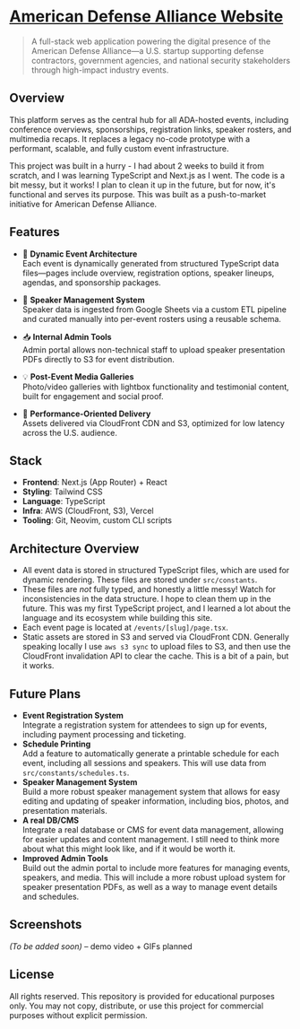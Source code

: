 # [American Defense Alliance Website](https://www.americandefensealliance.org/)

> A full-stack web application powering the digital presence of the American Defense Alliance—a U.S. startup supporting defense contractors, government agencies, and national security stakeholders through high-impact industry events.

## Overview

This platform serves as the central hub for all ADA-hosted events, including conference overviews, sponsorships, registration links, speaker rosters, and multimedia recaps. It replaces a legacy no-code prototype with a performant, scalable, and fully custom event infrastructure.

This project was built in a hurry - I had about 2 weeks to build it from scratch, and I was learning TypeScript and Next.js as I went. The code is a bit messy, but it works! I plan to clean it up in the future, but for now, it's functional and serves its purpose. This was built as a push-to-market initiative for American Defense Alliance.

## Features

- 🔧 **Dynamic Event Architecture**  
  Each event is dynamically generated from structured TypeScript data files—pages include overview, registration options, speaker lineups, agendas, and sponsorship packages.

- 🧾 **Speaker Management System**  
  Speaker data is ingested from Google Sheets via a custom ETL pipeline and curated manually into per-event rosters using a reusable schema.

- 📥 **Internal Admin Tools**  
  Admin portal allows non-technical staff to upload speaker presentation PDFs directly to S3 for event distribution.

- 💡 **Post-Event Media Galleries**  
  Photo/video galleries with lightbox functionality and testimonial content, built for engagement and social proof.

- 🚀 **Performance-Oriented Delivery**  
  Assets delivered via CloudFront CDN and S3, optimized for low latency across the U.S. audience.

## Stack

- **Frontend**: Next.js (App Router) + React  
- **Styling**: Tailwind CSS  
- **Language**: TypeScript  
- **Infra**: AWS (CloudFront, S3), Vercel  
- **Tooling**: Git, Neovim, custom CLI scripts

## Architecture Overview

- All event data is stored in structured TypeScript files, which are used for dynamic rendering. These files are stored under `src/constants`.
- These files are _not_ fully typed, and honestly a little messy! Watch for inconsistencies in the data structure. I hope to clean them up in the future. This was my first TypeScript project, and I learned a lot about the language and its ecosystem while building this site.
- Each event page is located at `/events/[slug]/page.tsx`.
- Static assets are stored in S3 and served via CloudFront CDN. Generally speaking locally I use `aws s3 sync` to upload files to S3, and then use the CloudFront invalidation API to clear the cache. This is a bit of a pain, but it works.

## Future Plans

- **Event Registration System**  
  Integrate a registration system for attendees to sign up for events, including payment processing and ticketing.
- **Schedule Printing**  
  Add a feature to automatically generate a printable schedule for each event, including all sessions and speakers. This will use data from `src/constants/schedules.ts`.
- **Speaker Management System**  
  Build a more robust speaker management system that allows for easy editing and updating of speaker information, including bios, photos, and presentation materials.
- **A real DB/CMS**  
  Integrate a real database or CMS for event data management, allowing for easier updates and content management. I still need to think more about what this might look like, and if it would be worth it.
- **Improved Admin Tools**  
  Build out the admin portal to include more features for managing events, speakers, and media. This will include a more robust upload system for speaker presentation PDFs, as well as a way to manage event details and schedules.

## Screenshots

_(To be added soon)_ – demo video + GIFs planned

## License

All rights reserved. This repository is provided for educational purposes only. You may not copy, distribute, or use this project for commercial purposes without explicit permission.
